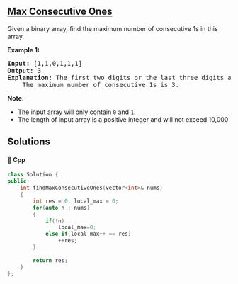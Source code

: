 ## [Max Consecutive Ones](https://leetcode.com/problems/max-consecutive-ones)

<p>Given a binary array, find the maximum number of consecutive 1s in this array.</p>

<p><b>Example 1:</b><br />
<pre>
<b>Input:</b> [1,1,0,1,1,1]
<b>Output:</b> 3
<b>Explanation:</b> The first two digits or the last three digits are consecutive 1s.
    The maximum number of consecutive 1s is 3.
</pre>
</p>

<p><b>Note:</b>
<ul>
<li>The input array will only contain <code>0</code> and <code>1</code>.</li>
<li>The length of input array is a positive integer and will not exceed 10,000</li>
</ul>
</p>

## Solutions
#### 🧠 Cpp
```cpp
class Solution {
public:
    int findMaxConsecutiveOnes(vector<int>& nums)
    {
        int res = 0, local_max = 0;
        for(auto n : nums)
        {
            if(!n)
                local_max=0;
            else if(local_max++ == res)
                ++res;
        }
        
        return res;
    }
};
```
